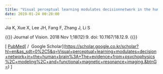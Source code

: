 ```yaml
---
title: "Visual perceptual learning modulates decisionnetwork in the human brain: The evidence from psychophysics, modeling, and functional magnetic resonance imaging"
date: 2019-01-24 00:28:00
---
```


Jia K, Xue X, Lee JH, Fang F, Zhang J, Li S 

{{<format bright-green>}}
Journal of Vision. 2018 Nov 1;18(12):9. doi: 10.1167/18.12.9.
{{</format>}}

[ [PubMed](https://www.ncbi.nlm.nih.gov/pubmed/?term=Visual+perceptual+learning+modulates+decision+network+in+the+human+brain%3A+The+evidence+from+psychophysics%2C+modeling%2C+and+functional+magnetic+resonance+imaging.)[ / 
Google Scholar](https://scholar.google.co.kr/scholar?hl=en&as_sdt=0%2C5&q=Visual+perceptual+learning+modulates+decision+network+in+the+human+brain%3A+The+evidence+from+psychophysics%2C+modeling%2C+and+functional+magnetic+resonance+imaging.&btnG=) ]

